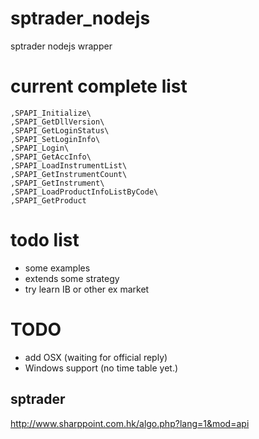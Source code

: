# sptrader_nodejs

sptrader nodejs wrapper

# current complete list

```
,SPAPI_Initialize\
,SPAPI_GetDllVersion\
,SPAPI_GetLoginStatus\
,SPAPI_SetLoginInfo\
,SPAPI_Login\
,SPAPI_GetAccInfo\
,SPAPI_LoadInstrumentList\
,SPAPI_GetInstrumentCount\
,SPAPI_GetInstrument\
,SPAPI_LoadProductInfoListByCode\
,SPAPI_GetProduct
```

# todo list

* some examples
* extends some strategy
* try learn IB or other ex market

# TODO

* add OSX (waiting for official reply)
* Windows support (no time table yet.)

## sptrader

http://www.sharppoint.com.hk/algo.php?lang=1&mod=api
